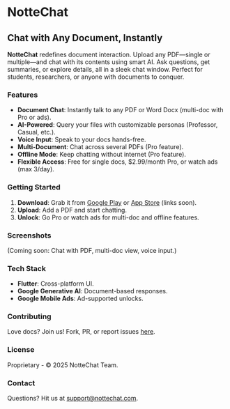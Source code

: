 # NotteChat

## Chat with Any Document, Instantly

**NotteChat** redefines document interaction. Upload any PDF—single or multiple—and chat with its contents using smart AI. Ask questions, get summaries, or explore details, all in a sleek chat window. Perfect for students, researchers, or anyone with documents to conquer.

### Features

- **Document Chat**: Instantly talk to any PDF or Word Docx (multi-doc with Pro or ads).
- **AI-Powered**: Query your files with customizable personas (Professor, Casual, etc.).
- **Voice Input**: Speak to your docs hands-free.
- **Multi-Document**: Chat across several PDFs (Pro feature).
- **Offline Mode**: Keep chatting without internet (Pro feature).
- **Flexible Access**: Free for single docs, $2.99/month Pro, or watch ads (max 3/day).

### Getting Started

1. **Download**: Grab it from [Google Play](#) or [App Store](#) (links soon).
2. **Upload**: Add a PDF and start chatting.
3. **Unlock**: Go Pro or watch ads for multi-doc and offline features.

### Screenshots

(Coming soon: Chat with PDF, multi-doc view, voice input.)

### Tech Stack

- **Flutter**: Cross-platform UI.
- **Google Generative AI**: Document-based responses.
- **Google Mobile Ads**: Ad-supported unlocks.

### Contributing

Love docs? Join us! Fork, PR, or report issues [here](#).

### License

Proprietary - © 2025 NotteChat Team.

### Contact

Questions? Hit us at [support@nottechat.com](#).